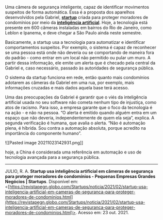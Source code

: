 Uma câmera de segurança inteligente, capaz de identificar movimentos suspeitos de forma automática. Essa é a proposta dos aparelhos desenvolvidos pela Gabriel, [**startup**](https://revistapegn.globo.com/palavrachave/startups/) criada para proteger moradores de condomínios por meio da [**inteligência artificial**](https://revistapegn.globo.com/palavrachave/tecnologia/). Hoje, a tecnologia está presente em 600 câmeras instaladas em bairros do Rio de Janeiro, como Leblon e Ipanema, e deve chegar a São Paulo ainda neste semestre.

Basicamente, a startup usa a tecnologia para automatizar e identificar comportamentos suspeitos. Por exemplo, o sistema é capaz de reconhecer se uma pessoa está onde não deveria ou se comportando de maneira fora do padrão - como entrar em um local não permitido ou pular um muro. A partir dessa informação, ele emite um alerta que é checado pela central da Gabriel e, caso necessário, passado às autoridades de segurança pública.

O sistema da startup funciona em rede, então quanto mais condomínios adotarem as câmeras da Gabriel em uma rua, por exemplo, mais informações cruzadas e mais dados aquela base terá acesso.

Uma das preocupações da Gabriel é garantir que o viés da inteligência artificial usada no seu software não cometa nenhum tipo de injustiça, como atos de racismo. Para isso, a empresa garante que o foco da tecnologia é na ação - e não na pessoa. “O alerta é emitido quando alguém entra em um espaço que não deveria, independentemente de quem ela seja”, explica. A segunda verificação é humana, que avalia o alerta. “Não é automação plena, é híbrida. Sou contra a automação absoluta, porque acredito na importância do componente humano”.

![[Pasted image 20211023142931.png]]


hoje, a China é considerada uma referência em automação e uso de tecnologia avançada para a segurança pública.

------------
JULIO, R. A. **Startup usa inteligência artificial em câmeras de segurança para proteger moradores de condomínios - Pequenas Empresas Grandes Negócios | Startups**. Disponível em: <[https://revistapegn.globo.com/Startups/noticia/2021/02/startup-usa-inteligencia-artificial-em-cameras-de-seguranca-para-proteger-moradores-de-condominios.html](https://revistapegn.globo.com/Startups/noticia/2021/02/startup-usa-inteligencia-artificial-em-cameras-de-seguranca-para-proteger-moradores-de-condominios.html)>. Acesso em: 23 out. 2021.